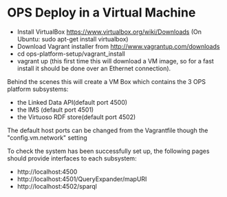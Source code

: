 OPS Deploy in a Virtual Machine
============================================

- Install VirtualBox https://www.virtualbox.org/wiki/Downloads (On Ubuntu: sudo apt-get install virtualbox)
- Download Vagrant installer from http://www.vagrantup.com/downloads
- cd ops-platform-setup/vagrant_install
- vagrant up (this first time this will download a VM image, so for a fast install it should be done over an Ethernet connection).

Behind the scenes this will create a VM Box which contains the 3 OPS platform subsystems: 
- the Linked Data API(default port 4500)
- the IMS (default port 4501)
- the Virtuoso RDF store(default port 4502)

The default host ports can be changed from the Vagrantfile though the "config.vm.network" setting

To check the system has been successfully set up, the following pages should provide interfaces to each subsystem:
- http://localhost:4500
- http://localhost:4501/QueryExpander/mapURI
- http://localhost:4502/sparql

